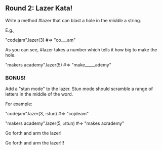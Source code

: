 ## Round 2: Lazer Kata!

Write a method #lazer that can blast a hole in the *middle* a string.

E.g.,

"codejam".lazer(3) #=> "co___am"

As you can see, #lazer takes a number which tells it how big to make the hole.

"makers academy".lazer(5) #=> "make_____ademy"

### BONUS!

Add a "stun mode" to the lazer. Stun mode should scramble a range of letters in the middle of the word.

For example:

"codejam".lazer(3, :stun) #=> "cojdeam"

"makers academy".lazer(5, :stun) #=> "makes acrademy"

Go forth and arm the lazer!



Go forth and arm the lazer!!!



